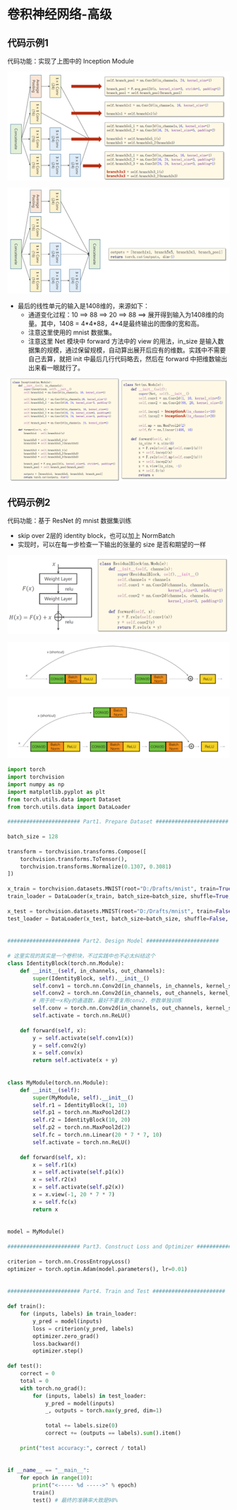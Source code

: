 # 卷积神经网络-高级

## 代码示例1

代码功能：实现了上图中的 Inception Module

![image-20200821153023617](src-PyTorch深度学习实践/image-20200821153023617.png)

![image-20200821153038578](src-PyTorch深度学习实践/image-20200821153038578.png)

* 最后的线性单元的输入是1408维的，来源如下：
  * 通道变化过程：10 ==> 88 ==> 20 ==> 88 ==> 展开得到输入为1408维的向量。其中，1408 = 4\*4\*88，4\*4是最终输出的图像的宽和高。
  * 注意这里使用的 mnist 数据集。
  * 注意这里 Net 模块中 forward 方法中的 view 的用法，in_size 是输入数据集的规模，通过保留规模，自动算出展开后应有的维数。实践中不需要自己去算，就把 init 中最后几行代码略去，然后在 forward 中把维数输出出来看一眼就行了。

![image-20200821153112397](src-PyTorch深度学习实践/image-20200821153112397.png)

## 代码示例2

代码功能：基于 ResNet 的 mnist 数据集训练

* skip over 2层的 identity block，也可以加上 NormBatch
* 实现时，可以在每一步检查一下输出的张量的 size 是否和期望的一样

![image-20200821155617427](src-PyTorch深度学习实践/image-20200821155617427.png)

![image-20200821155718170](src-PyTorch深度学习实践/image-20200821155718170.png)

![image-20200821234058617](src-PyTorch深度学习实践/image-20200821234058617.png)

```python
import torch
import torchvision
import numpy as np
import matplotlib.pyplot as plt
from torch.utils.data import Dataset
from torch.utils.data import DataLoader

####################### Part1. Prepare Dataset #######################

batch_size = 128

transform = torchvision.transforms.Compose([
    torchvision.transforms.ToTensor(),
    torchvision.transforms.Normalize(0.1307, 0.3081)
])

x_train = torchvision.datasets.MNIST(root="D:/Drafts/mnist", train=True, transform=transform, download=False)
train_loader = DataLoader(x_train, batch_size=batch_size, shuffle=True, num_workers=2)

x_test = torchvision.datasets.MNIST(root="D:/Drafts/mnist", train=False, transform=transform, download=False)
test_loader = DataLoader(x_test, batch_size=batch_size, shuffle=False, num_workers=2)


####################### Part2. Design Model #######################

# 这里实现的其实是一个卷积块，不过实践中也不必太纠结这个
class IdentityBlock(torch.nn.Module):
    def __init__(self, in_channels, out_channels):
        super(IdentityBlock, self).__init__()
        self.conv1 = torch.nn.Conv2d(in_channels, in_channels, kernel_size=3, padding=1)
        self.conv2 = torch.nn.Conv2d(in_channels, out_channels, kernel_size=3, padding=1)
        # 用于统一x和y的通道数，最好不要复用conv2，参数单独训练
        self.conv = torch.nn.Conv2d(in_channels, out_channels, kernel_size=3, padding=1)
        self.activate = torch.nn.ReLU()

    def forward(self, x):
        y = self.activate(self.conv1(x))
        y = self.conv2(y)
        x = self.conv(x)
        return self.activate(x + y)


class MyModule(torch.nn.Module):
    def __init__(self):
        super(MyModule, self).__init__()
        self.r1 = IdentityBlock(1, 10)
        self.p1 = torch.nn.MaxPool2d(2)
        self.r2 = IdentityBlock(10, 20)
        self.p2 = torch.nn.MaxPool2d(2)
        self.fc = torch.nn.Linear(20 * 7 * 7, 10)
        self.activate = torch.nn.ReLU()

    def forward(self, x):
        x = self.r1(x)
        x = self.activate(self.p1(x))
        x = self.r2(x)
        x = self.activate(self.p2(x))
        x = x.view(-1, 20 * 7 * 7)
        x = self.fc(x)
        return x


model = MyModule()

####################### Part3. Construct Loss and Optimizer #######################

criterion = torch.nn.CrossEntropyLoss()
optimizer = torch.optim.Adam(model.parameters(), lr=0.01)


####################### Part4. Train and Test #######################

def train():
    for (inputs, labels) in train_loader:
        y_pred = model(inputs)
        loss = criterion(y_pred, labels)
        optimizer.zero_grad()
        loss.backward()
        optimizer.step()

def test():
    correct = 0
    total = 0
    with torch.no_grad():
        for (inputs, labels) in test_loader:
            y_pred = model(inputs)
            _, outputs = torch.max(y_pred, dim=1)

            total += labels.size(0)
            correct += (outputs == labels).sum().item()

    print("test accuracy:", correct / total)


if __name__ == "__main__":
    for epoch in range(10):
        print("<----- %d ----->" % epoch)
        train()
        test() # 最终的准确率大致是98%
```